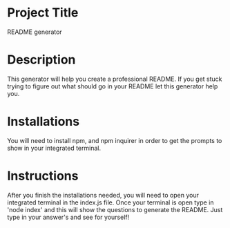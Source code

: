 # Project Title 
  README generator 

# Description 
  This generator will help you create a professional README. If you get stuck trying to figure out what should go in your README let this generator help     you. 

# Installations 
  You will need to  install npm, and npm inquirer in order to get the prompts to show in your integrated terminal. 

# Instructions 
  After you finish the installations needed, you will need to open your integrated terminal in the index.js file. Once your terminal is open type in 'node   index' and this will show the questions to generate the README. Just type in your answer's and see for yourself! 
  
  
